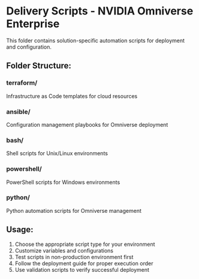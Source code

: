 # Delivery Scripts - NVIDIA Omniverse Enterprise

This folder contains solution-specific automation scripts for deployment and configuration.

## Folder Structure:

### terraform/
Infrastructure as Code templates for cloud resources

### ansible/
Configuration management playbooks for Omniverse deployment

### bash/
Shell scripts for Unix/Linux environments

### powershell/
PowerShell scripts for Windows environments

### python/
Python automation scripts for Omniverse management

## Usage:
1. Choose the appropriate script type for your environment
2. Customize variables and configurations
3. Test scripts in non-production environment first
4. Follow the deployment guide for proper execution order
5. Use validation scripts to verify successful deployment